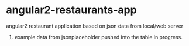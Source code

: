# angular2-restaurants-app
angular2 restaurant application based on json data from local/web server

1) example data from jsonplaceholder pushed into the table
in progress.

